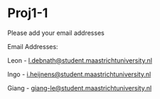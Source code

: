 # Proj1-1

Please add your email addresses

Email Addresses:

Leon - l.debnath@student.maastrichtuniversity.nl

Ingo - i.heijnens@student.maastrichtuniversity.nl

Giang - giang-le@student.maastrichtuniversity.nl
